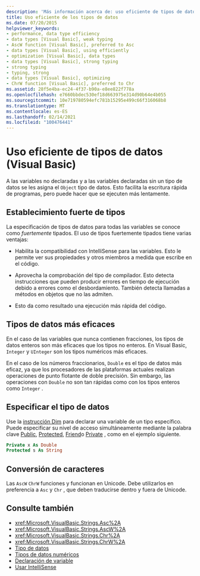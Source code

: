 ```yaml
---
description: 'Más información acerca de: uso eficiente de tipos de datos (Visual Basic)'
title: Uso eficiente de los tipos de datos
ms.date: 07/20/2015
helpviewer_keywords:
- performance, data type efficiency
- data types [Visual Basic], weak typing
- AscW function [Visual Basic], preferred to Asc
- data types [Visual Basic], using efficiently
- optimization [Visual Basic], data types
- data types [Visual Basic], strong typing
- strong typing
- typing, strong
- data types [Visual Basic], optimizing
- ChrW function [Visual Basic], preferred to Chr
ms.assetid: 28f5e4ba-ec24-4f37-b90a-e8ee822f778a
ms.openlocfilehash: e7660bbdec530ef18d663975e314d90b64e4b055
ms.sourcegitcommit: 10e719780594efc781b15295e499c66f316068b8
ms.translationtype: MT
ms.contentlocale: es-ES
ms.lasthandoff: 02/14/2021
ms.locfileid: "100476441"
---
```

# <a name="efficient-use-of-data-types-visual-basic"></a>Uso eficiente de tipos de datos (Visual Basic)

A las variables no declaradas y a las variables declaradas sin un tipo de datos se les asigna el `Object` tipo de datos. Esto facilita la escritura rápida de programas, pero puede hacer que se ejecuten más lentamente.

## <a name="strong-typing"></a>Establecimiento fuerte de tipos

 La especificación de tipos de datos para todas las variables se conoce como *fuertemente* tipados. El uso de tipos fuertemente tipados tiene varias ventajas:

- Habilita la compatibilidad con IntelliSense para las variables. Esto le permite ver sus propiedades y otros miembros a medida que escribe en el código.

- Aprovecha la comprobación del tipo de compilador. Esto detecta instrucciones que pueden producir errores en tiempo de ejecución debido a errores como el desbordamiento. También detecta llamadas a métodos en objetos que no las admiten.

- Esto da como resultado una ejecución más rápida del código.

## <a name="most-efficient-data-types"></a>Tipos de datos más eficaces

 En el caso de las variables que nunca contienen fracciones, los tipos de datos enteros son más eficaces que los tipos no enteros. En Visual Basic, `Integer` y `UInteger` son los tipos numéricos más eficaces.

 En el caso de los números fraccionarios, `Double` es el tipo de datos más eficaz, ya que los procesadores de las plataformas actuales realizan operaciones de punto flotante de doble precisión. Sin embargo, las operaciones con `Double` no son tan rápidas como con los tipos enteros como `Integer` .

## <a name="specifying-data-type"></a>Especificar el tipo de datos

 Use la [instrucción Dim](../../../language-reference/statements/dim-statement.md) para declarar una variable de un tipo específico. Puede especificar su nivel de acceso simultáneamente mediante la palabra clave [Public](../../../language-reference/modifiers/public.md), [Protected](../../../language-reference/modifiers/protected.md), [Friend](../../../language-reference/modifiers/friend.md)o [Private](../../../language-reference/modifiers/private.md) , como en el ejemplo siguiente.

```vb
Private x As Double
Protected s As String
```

## <a name="character-conversion"></a>Conversión de caracteres

 Las `AscW` `ChrW` funciones y funcionan en Unicode. Debe utilizarlos en preferencia a `Asc` y `Chr` , que deben traducirse dentro y fuera de Unicode.

## <a name="see-also"></a>Consulte también

- <xref:Microsoft.VisualBasic.Strings.Asc%2A>
- <xref:Microsoft.VisualBasic.Strings.AscW%2A>
- <xref:Microsoft.VisualBasic.Strings.Chr%2A>
- <xref:Microsoft.VisualBasic.Strings.ChrW%2A>
- [Tipo de datos](index.md)
- [Tipos de datos numéricos](numeric-data-types.md)
- [Declaración de variable](../variables/variable-declaration.md)
- [Usar IntelliSense](/visualstudio/ide/using-intellisense)
